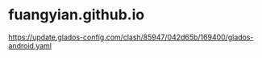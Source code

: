 # fuangyian.github.io
https://update.glados-config.com/clash/85947/042d65b/169400/glados-android.yaml
